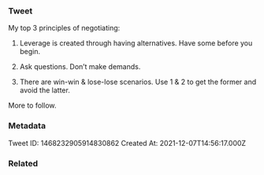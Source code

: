 ### Tweet
My top 3 principles of negotiating:

1) Leverage is created through having alternatives. Have some before you begin. 

2) Ask questions. Don’t make demands.

3) There are win-win &amp; lose-lose scenarios. Use 1 &amp; 2 to get the former and avoid the latter.

More to follow.

### Metadata
Tweet ID: 1468232905914830862
Created At: 2021-12-07T14:56:17.000Z

### Related


